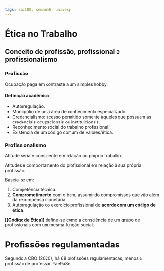 ```yaml
---
tags: soc100, semana6, univesp
---
```

# Ética no Trabalho

## Conceito de profissão, profissional e profissionalismo

### Profissão

Ocupação paga em contraste a um simples hobby.

#### Definição acadêmica

- Autorregulação.
- Monopólio de uma área de conhecimento especializado.
- Credencialismo: acesso permitido somente àqueles que possuem as credenciais ocupacionais ou instituicionais.
- Reconhecimento social do trabalho profissional.
- Existência de um código comum de valores/ética.

### Profissionalismo

Atitude séria e consciente em relação ao próprio trabalho.

Atitudes e comportamento do profissional em relação à sua própria profissão.

Baseia-se em:
1. Competência técnica.
2. **Comprometimento** com o bem, assumindo compromissos que vão além da recompensa monetária.
3. Autorregulação do exercício profissional de **acordo com um código de ética**.

**[[Código de Ética]]** define-se como a consciência de um grupo de profissionais com um mesma função social.

# Profissões regulamentadas

Segundo a CBO (2020), há 68 profissões regulamentadas, menos a profissão de professor. ^ae9a8e







